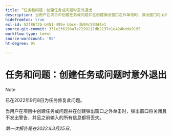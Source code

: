 ```yaml
---
title: “任务和问题：创建任务或问题时意外退出
description: 当用户在项目中创建任务或问题并在创建弹出窗口之外单击时，弹出窗口将关闭且不发出警告，并且输入的所有信息都将丢失。
hidefromtoc: true
exl-id: 52f86f2b-b451-495e-bbce-db94c593d4e1
source-git-commit: 331e2f6196a7a7299117db2137e1e424bdda9195
workflow-type: tm+mt
source-wordcount: '95'
ht-degree: 0%

---
```


# 任务和问题：创建任务或问题时意外退出

>[!NOTE]
>
> 已在2022年9月8日为任务修复此问题。

当用户在项目中创建任务或问题并在创建弹出窗口之外单击时，弹出窗口将关闭且不发出警告，并且之前输入的所有信息都将丢失。

_第一次报告是在2022年3月25日。_
